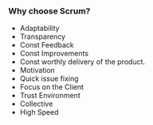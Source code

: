 ### Why choose Scrum? 

* Adaptability
* Transparency
* Const Feedback
* Const Improvements
* Const worthly delivery of the product.
* Motivation
* Quick issue fixing
* Focus on the Client
* Trust Environment
* Collective 
* High Speed
